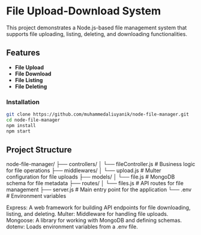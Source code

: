 # File Upload-Download System
This project demonstrates a Node.js-based file management system that supports file uploading, listing, deleting, and downloading functionalities.

## Features
- **File Upload**
- **File Download**
- **File Listing**
- **File Deleting**

### Installation
```bash
git clone https://github.com/muhammedaliuyanik/node-file-manager.git
cd node-file-manager
npm install
npm start
```
## Project Structure
node-file-manager/
├── controllers/
│   └── fileController.js   # Business logic for file operations
├── middlewares/
│   └── upload.js           # Multer configuration for file uploads
├── models/
│   └── file.js             # MongoDB schema for file metadata
├── routes/
│   └── files.js            # API routes for file management
├── server.js               # Main entry point for the application
└── .env                    # Environment variables

Express: A web framework for building API endpoints for file downloading, listing, and deleting.
Multer: Middleware for handling file uploads.
Mongoose: A library for working with MongoDB and defining schemas.
dotenv: Loads environment variables from a .env file.
